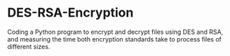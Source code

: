 # DES-RSA-Encryption
Coding a Python program to encrypt and decrypt files using DES and RSA, and measuring the time both encryption standards take to process files of different sizes.
